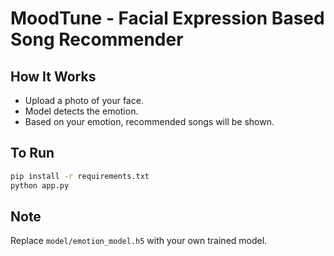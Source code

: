 # MoodTune - Facial Expression Based Song Recommender

## How It Works
- Upload a photo of your face.
- Model detects the emotion.
- Based on your emotion, recommended songs will be shown.

## To Run
```bash
pip install -r requirements.txt
python app.py
```

## Note
Replace `model/emotion_model.h5` with your own trained model.
